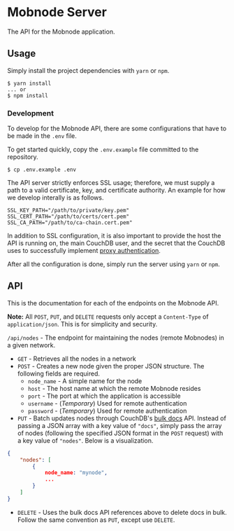 # Mobnode Server

The API for the Mobnode application.

## Usage

Simply install the project dependencies with `yarn` or `npm`.

```shell
$ yarn install
... or
$ npm install
```

### Development

To develop for the Mobnode API, there are some configurations that have to be made in the `.env` file.

To get started quickly, copy the `.env.example` file committed to the repository.

```shell
$ cp .env.example .env
```

The API server strictly enforces SSL usage; therefore, we must supply a path to a valid certificate, key, and certificate authority. An example for how we develop interally is as follows.

```
SSL_KEY_PATH="/path/to/private/key.pem"
SSL_CERT_PATH="/path/to/certs/cert.pem"
SSL_CA_PATH="/path/to/ca-chain.cert.pem"
```

In addition to SSL configuration, it is also important to provide the host the API is running on, the main CouchDB user, and the secret that the CouchDB uses to successfully implement [proxy authentication]((http://docs.couchdb.org/en/2.1.1/api/server/authn.html#proxy-authentication)).

After all the configuration is done, simply run the server using `yarn` or `npm`.

## API

This is the documentation for each of the endpoints on the Mobnode API.

**Note:** All `POST`, `PUT`, and `DELETE` requests only accept a `Content-Type` of `application/json`. This is for simplicity and security.

`/api/nodes` - The endpoint for maintaining the nodes (remote Mobnodes) in a given network.

* `GET` - Retrieves all the nodes in a network
* `POST` - Creates a new node given the proper JSON structure. The following fields are required.
	* `node_name` - A simple name for the node
	* `host` - The host name at which the remote Mobnode resides
	* `port` - The port at which the application is accessible
	* `username` - (_Temporary_) Used for remote authentication
	* `password` - (_Temporary_) Used for remote authentication
* `PUT` - Batch updates nodes through CouchDB's [bulk docs](http://docs.couchdb.org/en/2.1.1/api/database/bulk-api.html#db-bulk-docs) API. Instead of passing a JSON array with a key value of `"docs"`, simply pass the array of nodes (following the specified JSON format in the `POST` request) with a key value of `"nodes"`. Below is a visualization.

```json
{
	"nodes": [
		{
			node_name: "mynode",
			...
		}
	]
}
```

* `DELETE` - Uses the bulk docs API references above to delete docs in bulk. Follow the same convention as `PUT`, except use `DELETE`.